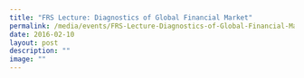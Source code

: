 ```yaml
---
title: "FRS Lecture: Diagnostics of Global Financial Market"
permalink: /media/events/FRS-Lecture-Diagnostics-of-Global-Financial-Market/
date: 2016-02-10
layout: post
description: ""
image: ""
---
```

